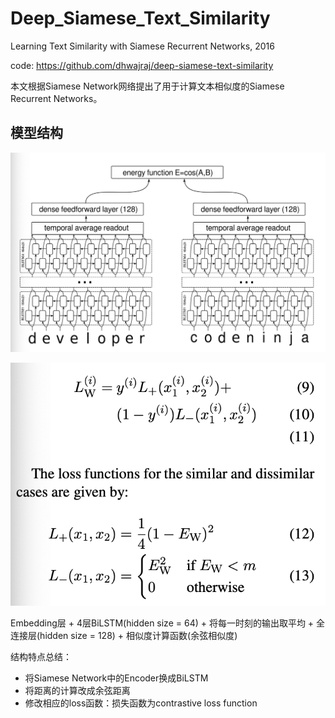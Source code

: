 # Deep_Siamese_Text_Similarity

Learning Text Similarity with Siamese Recurrent Networks, 2016

code: https://github.com/dhwajraj/deep-siamese-text-similarity

本文根据Siamese Network网络提出了用于计算文本相似度的Siamese Recurrent Networks。

## 模型结构

![模型结构](./image/model.png)

![损失函数](./image/loss.png)

Embedding层 + 4层BiLSTM(hidden size = 64) + 将每一时刻的输出取平均 + 全连接层(hidden size = 128) + 相似度计算函数(余弦相似度)

结构特点总结：
* 将Siamese Network中的Encoder换成BiLSTM
* 将距离的计算改成余弦距离
* 修改相应的loss函数：损失函数为contrastive loss function

